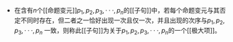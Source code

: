 - 在含有$n$个[[命题变元]]$p_1, p_2, p_3, · · · , p_n$的[[子句]]中，若每个命题变元与其否定不同时存在，但二者之一恰好出现一次且仅一次，并且出现的次序与$p_1, p_2, p_3, · · · , p_n$ 一致，则称此[[子句]]为关于$p_1, p_2, p_3, · · · , p_n$的一个[[极大项]]。